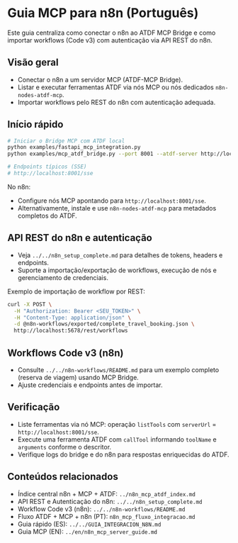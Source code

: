 # Guia MCP para n8n (Português)

Este guia centraliza como conectar o n8n ao ATDF MCP Bridge e como importar workflows (Code v3) com autenticação via API REST do n8n.

## Visão geral
- Conectar o n8n a um servidor MCP (ATDF-MCP Bridge).
- Listar e executar ferramentas ATDF via nós MCP ou nós dedicados `n8n-nodes-atdf-mcp`.
- Importar workflows pelo REST do n8n com autenticação adequada.

## Início rápido
```bash
# Iniciar o Bridge MCP com ATDF local
python examples/fastapi_mcp_integration.py
python examples/mcp_atdf_bridge.py --port 8001 --atdf-server http://localhost:8000

# Endpoints típicos (SSE)
# http://localhost:8001/sse
```

No n8n:
- Configure nós MCP apontando para `http://localhost:8001/sse`.
- Alternativamente, instale e use `n8n-nodes-atdf-mcp` para metadados completos do ATDF.

## API REST do n8n e autenticação
- Veja `../../n8n_setup_complete.md` para detalhes de tokens, headers e endpoints.
- Suporte a importação/exportação de workflows, execução de nós e gerenciamento de credenciais.

Exemplo de importação de workflow por REST:
```bash
curl -X POST \
  -H "Authorization: Bearer <SEU_TOKEN>" \
  -H "Content-Type: application/json" \
  -d @n8n-workflows/exported/complete_travel_booking.json \
  http://localhost:5678/rest/workflows
```

## Workflows Code v3 (n8n)
- Consulte `../../n8n-workflows/README.md` para um exemplo completo (reserva de viagem) usando MCP Bridge.
- Ajuste credenciais e endpoints antes de importar.

## Verificação
- Liste ferramentas via nó MCP: operação `listTools` com `serverUrl` = `http://localhost:8001/sse`.
- Execute uma ferramenta ATDF com `callTool` informando `toolName` e `arguments` conforme o descritor.
- Verifique logs do bridge e do n8n para respostas enriquecidas do ATDF.

## Conteúdos relacionados
- Índice central n8n + MCP + ATDF: `../n8n_mcp_atdf_index.md`
- API REST e Autenticação do n8n: `../../n8n_setup_complete.md`
- Workflow Code v3 (n8n): `../../n8n-workflows/README.md`
- Fluxo ATDF + MCP + n8n (PT): `n8n_mcp_fluxo_integracao.md`
- Guia rápido (ES): `../../GUIA_INTEGRACION_N8N.md`
- Guia MCP (EN): `../en/n8n_mcp_server_guide.md`

